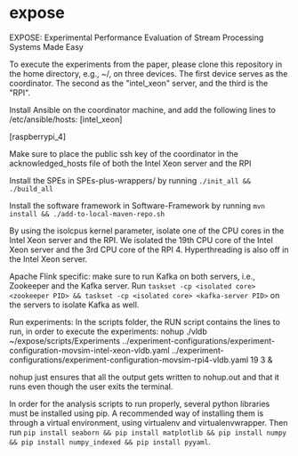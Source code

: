 # expose
EXPOSE: Experimental Performance Evaluation of Stream Processing Systems Made Easy

To execute the experiments from the paper, please clone this repository in the home directory, e.g., ~/, on three devices. The first device serves as the coordinator. The second as the "intel_xeon" server, and the third is the "RPI".

Install Ansible on the coordinator machine, and add the following lines to /etc/ansible/hosts:
[intel_xeon]
<IP address of Intel Xeon server>

[raspberrypi_4]
<IP address of RPI>

Make sure to place the public ssh key of the coordinator in the acknowledged_hosts file of both the Intel Xeon server and the RPI


Install the SPEs in SPEs-plus-wrappers/ by running `./init_all && ./build_all`

Install the software framework in Software-Framework by running `mvn install && ./add-to-local-maven-repo.sh`

By using the isolcpus kernel parameter, isolate one of the CPU cores in the Intel Xeon server and the RPI. We isolated the 19th CPU core of the Intel Xeon server and the 3rd CPU core of the RPI 4. Hyperthreading is also off in the Intel Xeon server.

Apache Flink specific: make sure to run Kafka on both servers, i.e., Zookeeper and the Kafka server. Run `taskset -cp <isolated core> <zookeeper PID> && taskset -cp <isolated core> <kafka-server PID>` on the servers to isolate Kafka as well.

Run experiments:
In the scripts folder, the RUN script contains the lines to run, in order to execute the experiments:
nohup ./vldb ~/expose/scripts/Experiments ../experiment-configurations/experiment-configuration-movsim-intel-xeon-vldb.yaml ../experiment-configurations/experiment-configuration-movsim-rpi4-vldb.yaml 19 3 &

nohup just ensures that all the output gets written to nohup.out and that it runs even though the user exits the terminal.

In order for the analysis scripts to run properly, several python libraries must be installed using pip. A recommended way of installing them is through a virtual environment, using virtualenv and virtualenvwrapper. Then run `pip install seaborn && pip install matplotlib && pip install numpy && pip install numpy_indexed && pip install pyyaml`.
